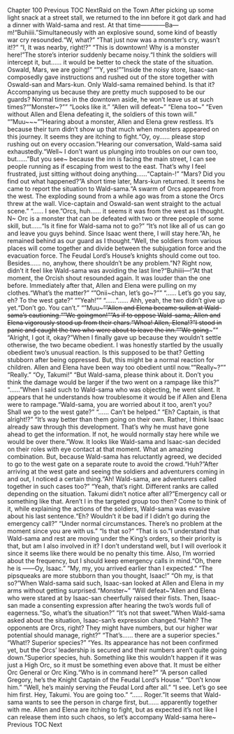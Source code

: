 Chapter 100 Previous TOC NextRaid on the Town After picking up some light snack at a street stall, we returned to the inn before it got dark and had a dinner with Wald-sama and rest. At that time――――Ba—m!“Buhiiii.”Simultaneously with an explosive sound, some kind of beastly war cry resounded.“W, what?” “That just now was a monster’s cry, wasn’t it!?” “I, It was nearby, right!?” “This is downtown! Why is a monster here!”The store’s interior suddenly became noisy.“I think the soldiers will intercept it, but…… it would be better to check the state of the situation. Oswald, Mars, we are going!” “”Y, yes!””Inside the noisy store, Isaac-san composedly gave instructions and rushed out of the store together with Oswald-san and Mars-kun. Only Wald-sama remained behind. Is that it? Accompanying us because they are pretty much supposed to be our guards? Normal times in the downtown aside, he won’t leave us at such times?“”Monster~?”” “Looks like it.” “Allen will defeat~” “Elena too~” “Even without Allen and Elena defeating it, the soldiers of this town will.” “”Muu~~~””Hearing about a monster, Allen and Elena grew restless. It’s because their turn didn’t show up that much when monsters appeared on this journey. It seems they are itching to fight.“Oy, oy…… please stop rushing out on every occasion.”Hearing our conversation, Wald-sama said exhaustedly.“Well~ I don’t want us plunging into troubles on our own too, but……”But you see~ because the inn is facing the main street, I can see people running as if escaping from west to the east. That’s why I feel frustrated, just sitting without doing anything……“Captain-!” “Mars? Did you find out what happened?”A short time later, Mars-kun returned. It seems he came to report the situation to Wald-sama.“A swarm of Orcs appeared from the west. The exploding sound from a while ago was from a stone the Orcs threw at the wall. Vice-captain and Oswald-san went straight to the actual scene.” “…… I see.”Orcs, huh…… it seems it was from the west as I thought. N~ Orc is a monster that can be defeated with two or three people of some skill, but……“Is it fine for Wald-sama not to go?” “It’s not like all of us can go and leave you guys behind. Since Isaac went there, I will stay here.”Ah, he remained behind as our guard as I thought.“Well, the soldiers from various places will come together and divide between the subjugation force and the evacuation force. The Feudal Lord’s House’s knights should come out too. Besides…… no, anyhow, there shouldn’t be any problem.”N? Right now, didn’t it feel like Wald-sama was avoiding the last line?“Buhiiii—!”At that moment, the Orcish shout resounded again. It was louder than the one before. Immediately after that, Allen and Elena were pulling on my clothes.“What’s the matter?” “”Onii~chan, let’s go~?”” “…… Let’s go you say, eh? To the west gate?” “”Yeah!”” “……”…… Ahh, yeah, the two didn’t give up yet.“Don’t go. You can’t.” “”Muu~~~””Allen and Elena became sullen at Wald-sama’s cautioning.“”We goingmon!””As if to oppose Wald-sama, Allen and Elena vigorously stood up from their chars.“Whoa! Allen, Elena!?”I stood in panic and caught the two who were about to leave the inn.“”We going~~~”” “Alright, I got it, okay?”When I finally gave up because they wouldn’t settle otherwise, the two became obedient. I was honestly startled by the usually obedient two’s unusual reaction. Is this supposed to be that? Getting stubborn after being oppressed. But, this might be a normal reaction for children. Allen and Elena have been way too obedient until now.“”Really~?”” “Really.” “Oy, Takumi!” “But Wald-sama, please think about it. Don’t you think the damage would be larger if the two went on a rampage like this?” “……”When I said such to Wald-sama who was objecting, he went silent. It appears that he understands how troublesome it would be if Allen and Elena were to rampage.“Wald-sama, you are worried about it too, aren’t you? Shall we go to the west gate?” “…… Can’t be helped.” “Eh? Captain, is that alright!?” “It’s way better than them going on their own. Rather, I think Isaac already saw through this development. That’s why he must have gone ahead to get the information. If not, he would normally stay here while we would be over there.”Wow. It looks like Wald-sama and Isaac-san decided on their roles with eye contact at that moment. What an amazing combination. But, because Wald-sama has reluctantly agreed, we decided to go to the west gate on a separate route to avoid the crowd.“Huh?”After arriving at the west gate and seeing the soldiers and adventurers coming in and out, I noticed a certain thing.“Ah! Wald-sama, are adventurers called together in such cases too?” “Yeah, that’s right. Different ranks are called depending on the situation. Takumi didn’t notice after all?”Emergency call or something like that. Aren’t I in the targeted group too then? Come to think of it, while explaining the actions of the soldiers, Wald-sama was evasive about his last sentence.“Eh? Wouldn’t it be bad if I didn’t go during the emergency call?” “Under normal circumstances. There’s no problem at the moment since you are with us.” “Is that so?” “That is so.”I understand that Wald-sama and rest are moving under the King’s orders, so their priority is that, but am I also involved in it? I don’t understand well, but I will overlook it since it seems like there would be no penalty this time. Also, I’m worried about the frequency, but I should keep emergency calls in mind.“Oh, there he is ――Oy, Isaac.” “My, my, you arrived earlier than I expected.” “The pipsqueaks are more stubborn than you thought, Isaac!” “Oh my, is that so?”When Wald-sama said such, Isaac-san looked at Allen and Elena in my arms without getting surprised.“Monster~” “Will defeat~”Allen and Elena who were stared at by Isaac-san cheerfully raised their fists. Then, Isaac-san made a consenting expression after hearing the two’s words full of eagerness.“So, what’s the situation?” “It’s not that sweet.”When Wald-sama asked about the situation, Isaac-san’s expression changed.“Hahh? The opponents are Orcs, right? They might have numbers, but our higher war potential should manage, right?” “That’s…… there are a superior species.” “What!? Superior species?” “Yes. Its appearance has not been confirmed yet, but the Orcs’ leadership is secured and their numbers aren’t quite going down.”Superior species, huh. Something like this wouldn’t happen if it was just a High Orc, so it must be something even above that. It must be either Orc General or Orc King.“Who is in command here?” “A person called Gregory, he’s the Knight Captain of the Feudal Lord’s House.” “Don’t know him.” “Well, he’s mainly serving the Feudal Lord after all.” “I see. Let’s go see him first. Hey, Takumi. You are going too.” “…… Roger.”It seems that Wald-sama wants to see the person in charge first, but…… apparently together with me. Allen and Elena are itching to fight, but as expected it’s not like I can release them into such chaos, so let’s accompany Wald-sama here~ Previous TOC Next
